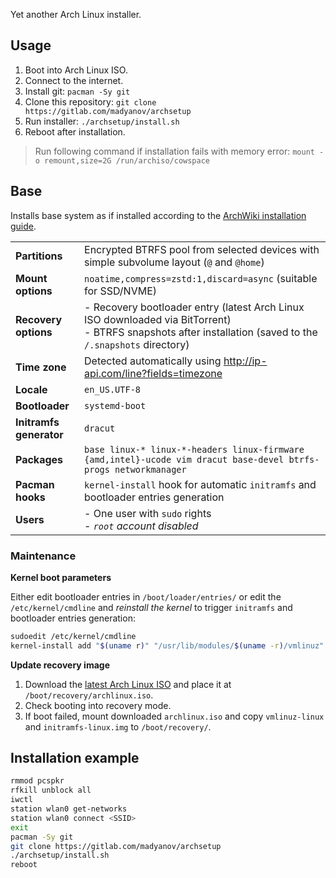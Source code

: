 Yet another Arch Linux installer.

## Usage

1. Boot into Arch Linux ISO.
2. Connect to the internet.
3. Install git: `pacman -Sy git`
4. Clone this repository: `git clone https://gitlab.com/madyanov/archsetup`
5. Run installer: `./archsetup/install.sh`
6. Reboot after installation.

> Run following command if installation fails with memory error: `mount -o remount,size=2G /run/archiso/cowspace`

## Base

Installs base system as if installed according to the [ArchWiki installation guide](https://wiki.archlinux.org/title/installation_guide).

|                           |                                                                                               |
| -                         | -                                                                                             |
| **Partitions**            | Encrypted BTRFS pool from selected devices with simple subvolume layout (`@` and `@home`)     |
| **Mount options**         | `noatime,compress=zstd:1,discard=async` (suitable for SSD/NVME)                               |
| **Recovery options**      | - Recovery bootloader entry (latest Arch Linux ISO downloaded via BitTorrent)<br>- BTRFS snapshots after installation (saved to the `/.snapshots` directory) |
| **Time zone**             | Detected automatically using http://ip-api.com/line?fields=timezone                           |
| **Locale**                | `en_US.UTF-8`                                                                                 |
| **Bootloader**            | `systemd-boot`                                                                                |
| **Initramfs generator**   | `dracut`                                                                                      |
| **Packages**              | `base linux-* linux-*-headers linux-firmware {amd,intel}-ucode vim dracut base-devel btrfs-progs networkmanager` |
| **Pacman hooks**          | `kernel-install` hook for automatic `initramfs` and bootloader entries generation             |
| **Users**                 | - One user with `sudo` rights<br>- *`root` account disabled*                                  |

### Maintenance

**Kernel boot parameters**

Either edit bootloader entries in `/boot/loader/entries/` or edit the `/etc/kernel/cmdline` and *reinstall the kernel* to trigger `initramfs` and bootloader entries generation:

```sh
sudoedit /etc/kernel/cmdline
kernel-install add "$(uname r)" "/usr/lib/modules/$(uname -r)/vmlinuz" # or just `pacman -S <kernel-package>`
```

**Update recovery image**

1. Download the [latest Arch Linux ISO](https://archlinux.org/download/) and place it at `/boot/recovery/archlinux.iso`.
2. Check booting into recovery mode.
3. If boot failed, mount downloaded `archlinux.iso` and copy `vmlinuz-linux` and `initramfs-linux.img` to `/boot/recovery/`.

## Installation example

```sh
rmmod pcspkr
rfkill unblock all
iwctl
station wlan0 get-networks
station wlan0 connect <SSID>
exit
pacman -Sy git
git clone https://gitlab.com/madyanov/archsetup
./archsetup/install.sh
reboot
```

